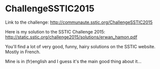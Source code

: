 # ChallengeSSTIC2015

Link to the challenge: http://communaute.sstic.org/ChallengeSSTIC2015

Here is my solution to the SSTIC Challenge 2015: http://static.sstic.org/challenge2015/solutions/erwan_hamon.pdf

You'll find a lot of very good, funny, hairy solutions on the SSTIC website. Mostly in French.

Mine is in (fr)english and I guess it's the main good thing about it...


